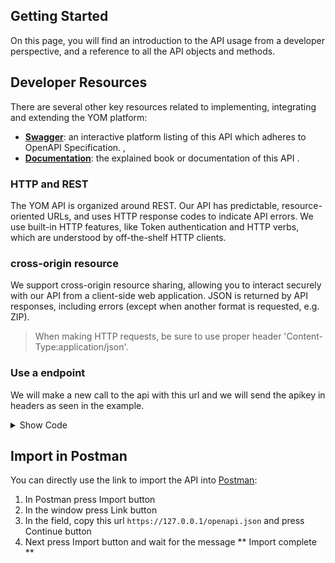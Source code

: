 ## Getting Started

On this page, you will find an introduction to the API usage from a developer perspective, 
and a reference to all the API objects and methods.

## Developer Resources

There are several other key resources related to implementing, integrating and extending the YOM platform:
* **[Swagger](https://127.0.0.1/docs)**: an interactive platform listing of this API which adheres to OpenAPI Specification. , 
* **[Documentation](https://127.0.0.1/redoc)**: the explained book or documentation of this API .

### HTTP and REST

The YOM API is organized around REST. Our API has predictable, resource-oriented URLs, and uses HTTP response codes to indicate API errors. We use built-in HTTP features, like Token authentication and HTTP verbs, which are understood by off-the-shelf HTTP clients.

### cross-origin resource

We support cross-origin resource sharing, allowing you to interact securely with our API from a client-side web application. JSON is returned by API responses, including errors (except when another format is requested, e.g. ZIP).

> When making HTTP requests, be sure to use proper header 'Content-Type:application/json'. 

### Use a endpoint

We will make a new call to the api with this url and we will send the apikey in headers as seen in the example.

<details>
    <summary>Show Code</summary>

        import requests
        url = "https://127.0.0.1/predict/?apikey={apikey}"

        payload={
            "danceability": 0,
            "energy": 0,
            "speechiness": 0,
            "acousticness": 0,
            "valence": 0,
            "tempo": 0
        }
        headers = {
            'Accept': 'application/json',
        }

        response = requests.request("POST", url, headers=headers, data=payload)

        print(response.text)
</details>

## Import in Postman

You can directly use the link to import the API into [Postman](https://www.postman.com/):

1. In Postman press Import button
2. In the window press Link button
3. In the field, copy this url ```https://127.0.0.1/openapi.json``` and press Continue button
4. Next press Import button and wait for the message ** Import complete **
